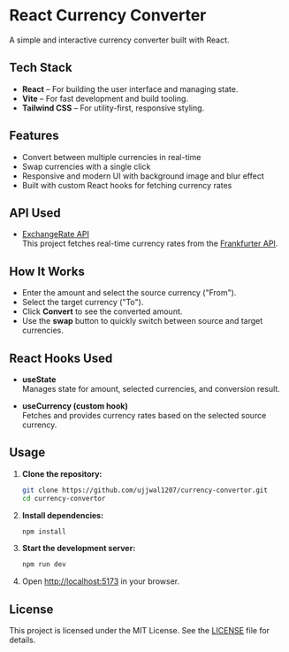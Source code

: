 # React Currency Converter

A simple and interactive currency converter built with React.

## Tech Stack

- **React** – For building the user interface and managing state.
- **Vite** – For fast development and build tooling.
- **Tailwind CSS** – For utility-first, responsive styling.

## Features

- Convert between multiple currencies in real-time
- Swap currencies with a single click
- Responsive and modern UI with background image and blur effect
- Built with custom React hooks for fetching currency rates

## API Used

- [ExchangeRate API](https://api.frankfurter.app/)  
  This project fetches real-time currency rates from the [Frankfurter API](https://www.frankfurter.app/).

## How It Works

- Enter the amount and select the source currency ("From").
- Select the target currency ("To").
- Click **Convert** to see the converted amount.
- Use the **swap** button to quickly switch between source and target currencies.

## React Hooks Used

- **useState**  
  Manages state for amount, selected currencies, and conversion result.

- **useCurrency (custom hook)**  
  Fetches and provides currency rates based on the selected source currency.

## Usage

1. **Clone the repository:**
   ```sh
   git clone https://github.com/ujjwal1207/currency-convertor.git
   cd currency-convertor
   ```

2. **Install dependencies:**
   ```sh
   npm install
   ```

3. **Start the development server:**
   ```sh
   npm run dev
   ```

4. Open [http://localhost:5173](http://localhost:5173) in your browser.

## License

This project is licensed under the MIT License. See the [LICENSE](LICENSE) file for details.
